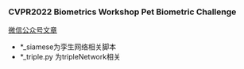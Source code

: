 ### CVPR2022 Biometrics Workshop Pet Biometric Challenge
[微信公众号文章](https://mp.weixin.qq.com/s/tVhSZx27m8mzwA7EbKuohg)
- *_siamese为孪生网络相关脚本
- *_triple.py 为tripleNetwork相关